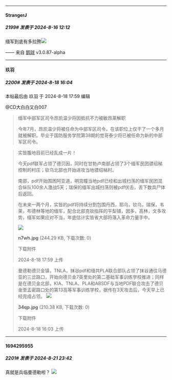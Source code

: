 ﻿
*****

####  StrangerJ  
##### 2199#       发表于 2024-8-16 12:12

缅军到底有多拉胯<img src="https://static.saraba1st.com/image/smiley/face2017/044.png" referrerpolicy="no-referrer">

—— 来自 [鹅球](https://www.pgyer.com/xfPejhuq) v3.0.87-alpha

*****

####  玖羽  
##### 2200#       发表于 2024-8-18 16:04

 本帖最后由 玖羽 于 2024-8-18 17:59 编辑 

@CD大白白又白007 <blockquote>缅军中部军区司令昂凯温少将因抵抗不力被敏昂莱解职

今年7月，昂凯温少将被任命为中部军区司令，在该职位上仅干了一个多月就被解职。毕业于国防服务学院第38期的觉哥泰少将已被任命为新的中部军区司令。</blockquote><blockquote>实皆腹地目前已经乱成一片！

今天pdf联军占领了德贝因，同时在甘勃卢南部占领了3个缅军民团骠绍梯控制的村庄；钦乌北部也开始进攻当地骠绍梯村。

南部，pdf开始围困阿亚道，明宫瞳当地pdf已经和出城扫荡的缅军民团混合纵队100余人激战5天；瑞保的缅军出城扫荡则被pdf伏击，丢下数具尸体后返回。

在未来一两个月，实皆的pdf将持续分割包围丹西，耶乌，钦乌，瑞保，韦莱，布德林等地的缅军，配合北部克钦指挥的平梨铺，因多，高林，文多攻势，缅军如果应对不当，年底估计实皆省大部将落入革命力量手中。

<img src="https://img.saraba1st.com/forum/202408/18/175928pbb0776v4w7yi771.jpg" referrerpolicy="no-referrer">

<strong>n7wh.jpg</strong> (244.29 KB, 下载次数: 0)

下载附件

2024-8-18 17:59 上传

</blockquote><blockquote>曼德勒德贝金镇，TNLA，抹谷pdf和缅共PLA联合部队占领了抹谷通往马德亚的三岔路口，开始向德贝金7英里处的第二基础军事训练学校推进；同样是在德贝金北部，KIA、TNLA、PLA和ABSDF与当地PDF联合攻击了德贝金至孟密路口处的第13高等军事训练学校，据传在3天攻击后，今天早上已经完成占领。

<img src="https://img.saraba1st.com/forum/202408/18/160356r1j74jpjppji1a01.jpg" referrerpolicy="no-referrer">

<strong>34qp.jpg</strong> (210.38 KB, 下载次数: 0)

下载附件

2024-8-18 16:03 上传

</blockquote>


*****

####  1694295955  
##### 2201#       发表于 2024-8-21 23:42

真就是兵临曼德勒啦？ <img src="https://static.saraba1st.com/image/smiley/face2017/067.png" referrerpolicy="no-referrer">

